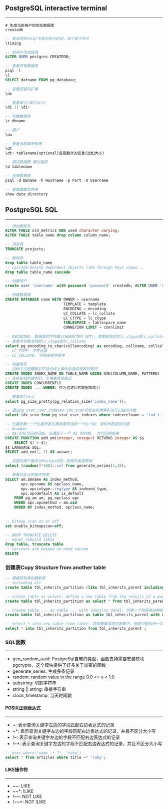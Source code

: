 ## PostgreSQL interactive terminal
---
```shell
# 生成当前用户的同名数据库
createdb
```
```sql
-- 我本地执行sql不显示执行时间，这个是个开关
\timing

-- 给用户添加权限
ALTER USER postgres CREATEDB;

-- 查看所有数据库
psql -l
\l
SELECT datname FROM pg_database;

-- 查看安装的扩展
\dx

-- 查看索引(索引大小)
\di || \di+

-- 切换数据库
\c dbname

-- 用户
\du

-- 查看当前库所有表
\dt
\dt+ tablename(optional)查看额外的信息(比如大小)

-- 描述数据表 索引类型
\d tablename

-- 连接数据库
psql -d DBname -h Hostname -p Port -U Username

-- 查看数据文件夹
show data_directory
```

## PostgreSQL SQL
---
```sql
-- 添加删除列
ALTER TABLE old_metrics ADD used character varying;
ALTER TABLE table_name drop column column_name;

-- 清空表
TRUNCATE projects;

-- 删除表
drop table table_name
-- cascade:delete dependent objects like foreign keys views...
drop table table_name cascade

-- 创建用户
create user 'username' with password 'password' createdb; ALTER USER 'username' WITH SUPERUSER;

-- 创建数据库
CREATE DATABASE name WITH OWNER = username
                          TEMPLATE = template
                          ENCODING = encoding
                          LC_COLLATE = lc_collate
                          LC_CTYPE = lc_ctype
                          TABLESPACE = tablespace_name
                          CONNETION LIMIT = connlimit
                          
-- ENCODING: 数据库的字符集(CHARACTER SET)，需要和指定的lc_ctype和lc_collate必须兼容。
-- 查看字符集支持的lc_ctype和lc_collate
select pg_encoding_to_char(collencoding) as encoding, collname, collcollate, collctype from pg_collation;
-- LC_TYPE: 字符分类
-- LC_COLLATE: 字符串排序顺序

-- 创建索引
-- 这种方式创建索引不适合线上操作会造成锁表的情况
CREATE INDEX INDEX_NAME ON TABLE_NAME USING GIN(COLUMN_NAME, PATTERN)
-- 支持在线创建索引，不堵塞其他会话
CREATE INDEX CONCURRENTLY
CREATE INDEX ... WHERE: 只为过滤后的数据加索引

-- 查看索引大小
select pg_size_pretty(pg_relation_size('index_name'));

-- 通过pg_stat_user_indexes.idx_scan可检查利用索引进行扫描的次数
select idx_scan from pg_stat_user_indexes where indexrelname = 'ind_t_id';

-- 位置参数:一个位置参数引用被用来指示一个由 SQL 语句外部提供的值
-- $number
-- $$:实际代码的开始，当遇到下一个 $$ 的时候， 为代码的结束
CREATE FUNCTION add_em(integer, integer) RETURNS integer AS $$
    SELECT $1 + $2;
$$ LANGUAGE SQL;
SELECT add_em(1, 2) AS answer;

-- 这里的两个冒号为PostgreSQL-风格的类型转换
select (random()*100)::int from generate_series(1,10);

-- 查看已定义的操作符类
SELECT am.amname AS index_method,
       opc.opcname AS opclass_name,
       opc.opcintype::regtype AS indexed_type,
       opc.opcdefault AS is_default
    FROM pg_am am, pg_opclass opc
    WHERE opc.opcmethod = am.oid
    ORDER BY index_method, opclass_name;
    
    
-- bitmap scan on or off   
set enable_bitmapscan=off;

-- DROP TRUNCATE DELETE
-- equal rebuild table
drop table, truncate table
-- versions are keeped so need vacuum
DELETE
```

### 创建表Copy Structure from another table
```sql
-- 根据现有表创建新表
-- including all
create table tbl_inherits_partition (like tbl_inherits_parent including constraints including indexes including defaults);

-- create table as select: define a new table from the results of a query
create table tbl_inherits_partition as select * from tbl_inherits_parent;

-- create table ... as table ... with {data|no data}: 创建一个和原表结构相同的新表，保留或不保留数据，但是不会继承原表的约束，索引等。
create table tbl_inherits_partition as table tbl_inherits_parent with data;

-- select * into new_table from table: 将结果集保存在新表中，但是只能执行一次。
select * into tbl_inherits_partition from tbl_inherits_parent ;
```

### SQL函数
---
+ gen_random_uuid: PostgreSql自带的类型，函数支持需要安装模块pgcrypto，这个模块提供了好多关于加密的函数
+ generate_series: 生成多条记录
+ random: random value in the range 0.0 <= x < 1.0
+ substring: 切割字符串
+ string || string: 串接字符串
+ clock_timestamp: 当天时间戳

#### POSIX正则表达式
---
+ ~: 表示查询关键字左边的字段匹配右边表达式的记录
+ ~*: 表示查询关键字左边的字段匹配右边表达式的记录，并且不区分大小写
+ !~: 表示查询关键字左边的字段不匹配右边表达式的记录
+ !~*: 表示查询关键字左边的字段不匹配右边表达式的记录，并且不区分大小写
```sql
-- User.where("name ~* ?", 'ruby')
select * from articles where title ~* 'ruby';
```

#### LIKE操作符
---
+ ~~: LIKE
+ ~~*: ILIKE
+ !~~: NOT LIKE
+ !~~*: NOT ILIKE